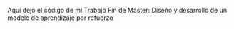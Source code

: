 Aquí dejo el código de mi Trabajo Fin de Máster: Diseño y desarrollo de un modelo de aprendizaje por refuerzo
